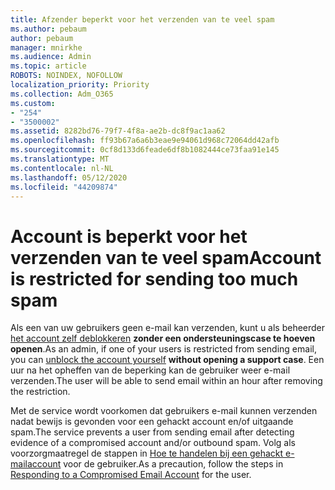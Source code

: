 ```yaml
---
title: Afzender beperkt voor het verzenden van te veel spam
ms.author: pebaum
author: pebaum
manager: mnirkhe
ms.audience: Admin
ms.topic: article
ROBOTS: NOINDEX, NOFOLLOW
localization_priority: Priority
ms.collection: Adm_O365
ms.custom:
- "254"
- "3500002"
ms.assetid: 8282bd76-79f7-4f8a-ae2b-dc8f9ac1aa62
ms.openlocfilehash: ff93b67a6a6b3eae9e94061d968c72064dd42afb
ms.sourcegitcommit: 0cf8d133d6feade6df8b1082444ce73faa91e145
ms.translationtype: MT
ms.contentlocale: nl-NL
ms.lasthandoff: 05/12/2020
ms.locfileid: "44209874"
---
```

# <a name="account-is-restricted-for-sending-too-much-spam"></a><span data-ttu-id="59bcc-102">Account is beperkt voor het verzenden van te veel spam</span><span class="sxs-lookup"><span data-stu-id="59bcc-102">Account is restricted for sending too much spam</span></span>

<span data-ttu-id="59bcc-103">Als een van uw gebruikers geen e-mail kan verzenden, kunt u als beheerder [het account zelf deblokkeren](https://protection.office.com/?hash=/restrictedusers) **zonder een ondersteuningscase te hoeven openen**.</span><span class="sxs-lookup"><span data-stu-id="59bcc-103">As an admin, if one of your users is restricted from sending email, you can [unblock the account yourself](https://protection.office.com/?hash=/restrictedusers) **without opening a support case**.</span></span> <span data-ttu-id="59bcc-104">Een uur na het opheffen van de beperking kan de gebruiker weer e-mail verzenden.</span><span class="sxs-lookup"><span data-stu-id="59bcc-104">The user will be able to send email within an hour after removing the restriction.</span></span>

<span data-ttu-id="59bcc-105">Met de service wordt voorkomen dat gebruikers e-mail kunnen verzenden nadat bewijs is gevonden voor een gehackt account en/of uitgaande spam.</span><span class="sxs-lookup"><span data-stu-id="59bcc-105">The service prevents a user from sending email after detecting evidence of a compromised account and/or outbound spam.</span></span> <span data-ttu-id="59bcc-106">Volg als voorzorgmaatregel de stappen in [Hoe te handelen bij een gehackt e-mailaccount](https://docs.microsoft.com/office365/securitycompliance/responding-to-a-compromised-email-account) voor de gebruiker.</span><span class="sxs-lookup"><span data-stu-id="59bcc-106">As a precaution, follow the steps in [Responding to a Compromised Email Account](https://docs.microsoft.com/office365/securitycompliance/responding-to-a-compromised-email-account) for the user.</span></span>
